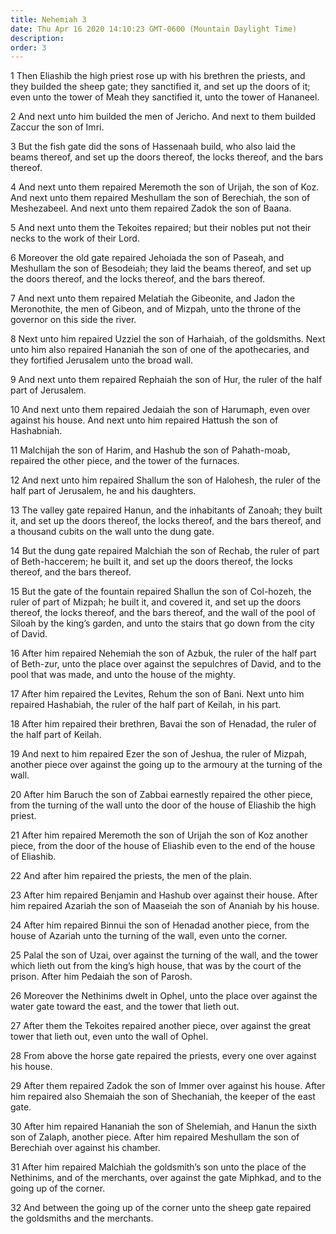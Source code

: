 ```yaml
---
title: Nehemiah 3
date: Thu Apr 16 2020 14:10:23 GMT-0600 (Mountain Daylight Time)
description: 
order: 3
---
```


<p>
  1 Then Eliashib the high priest rose up with his brethren the priests, and
  they builded the sheep gate; they sanctified it, and set up the doors of it;
  even unto the tower of Meah they sanctified it, unto the tower of Hananeel.
</p>
<p>
  2 And next unto him builded the men of Jericho. And next to them builded
  Zaccur the son of Imri.
</p>
<p>
  3 But the fish gate did the sons of Hassenaah build, who also laid the beams
  thereof, and set up the doors thereof, the locks thereof, and the bars
  thereof.
</p>
<p>
  4 And next unto them repaired Meremoth the son of Urijah, the son of Koz. And
  next unto them repaired Meshullam the son of Berechiah, the son of
  Meshezabeel. And next unto them repaired Zadok the son of Baana.
</p>
<p>
  5 And next unto them the Tekoites repaired; but their nobles put not their
  necks to the work of their Lord.
</p>
<p>
  6 Moreover the old gate repaired Jehoiada the son of Paseah, and Meshullam the
  son of Besodeiah; they laid the beams thereof, and set up the doors thereof,
  and the locks thereof, and the bars thereof.
</p>
<p>
  7 And next unto them repaired Melatiah the Gibeonite, and Jadon the
  Meronothite, the men of Gibeon, and of Mizpah, unto the throne of the governor
  on this side the river.
</p>
<p>
  8 Next unto him repaired Uzziel the son of Harhaiah, of the goldsmiths. Next
  unto him also repaired Hananiah the son of one of the apothecaries, and they
  fortified Jerusalem unto the broad wall.
</p>
<p>
  9 And next unto them repaired Rephaiah the son of Hur, the ruler of the half
  part of Jerusalem.
</p>
<p>
  10 And next unto them repaired Jedaiah the son of Harumaph, even over against
  his house. And next unto him repaired Hattush the son of Hashabniah.
</p>
<p>
  11 Malchijah the son of Harim, and Hashub the son of Pahath-moab, repaired the
  other piece, and the tower of the furnaces.
</p>
<p>
  12 And next unto him repaired Shallum the son of Halohesh, the ruler of the
  half part of Jerusalem, he and his daughters.
</p>
<p>
  13 The valley gate repaired Hanun, and the inhabitants of Zanoah; they built
  it, and set up the doors thereof, the locks thereof, and the bars thereof, and
  a thousand cubits on the wall unto the dung gate.
</p>
<p>
  14 But the dung gate repaired Malchiah the son of Rechab, the ruler of part of
  Beth-haccerem; he built it, and set up the doors thereof, the locks thereof,
  and the bars thereof.
</p>
<p>
  15 But the gate of the fountain repaired Shallun the son of Col-hozeh, the
  ruler of part of Mizpah; he built it, and covered it, and set up the doors
  thereof, the locks thereof, and the bars thereof, and the wall of the pool of
  Siloah by the king&#x2019;s garden, and unto the stairs that go down from the
  city of David.
</p>
<p>
  16 After him repaired Nehemiah the son of Azbuk, the ruler of the half part of
  Beth-zur, unto the place over against the sepulchres of David, and to the pool
  that was made, and unto the house of the mighty.
</p>
<p>
  17 After him repaired the Levites, Rehum the son of Bani. Next unto him
  repaired Hashabiah, the ruler of the half part of Keilah, in his part.
</p>
<p>
  18 After him repaired their brethren, Bavai the son of Henadad, the ruler of
  the half part of Keilah.
</p>
<p>
  19 And next to him repaired Ezer the son of Jeshua, the ruler of Mizpah,
  another piece over against the going up to the armoury at the turning of the
  wall.
</p>
<p>
  20 After him Baruch the son of Zabbai earnestly repaired the other piece, from
  the turning of the wall unto the door of the house of Eliashib the high
  priest.
</p>
<p>
  21 After him repaired Meremoth the son of Urijah the son of Koz another piece,
  from the door of the house of Eliashib even to the end of the house of
  Eliashib.
</p>
<p>22 And after him repaired the priests, the men of the plain.</p>
<p>
  23 After him repaired Benjamin and Hashub over against their house. After him
  repaired Azariah the son of Maaseiah the son of Ananiah by his house.
</p>
<p>
  24 After him repaired Binnui the son of Henadad another piece, from the house
  of Azariah unto the turning of the wall, even unto the corner.
</p>
<p>
  25 Palal the son of Uzai, over against the turning of the wall, and the tower
  which lieth out from the king&#x2019;s high house, that was by the court of
  the prison. After him Pedaiah the son of Parosh.
</p>
<p>
  26 Moreover the Nethinims dwelt in Ophel, unto the place over against the
  water gate toward the east, and the tower that lieth out.
</p>
<p>
  27 After them the Tekoites repaired another piece, over against the great
  tower that lieth out, even unto the wall of Ophel.
</p>
<p>
  28 From above the horse gate repaired the priests, every one over against his
  house.
</p>
<span></span>
<p>
  29 After them repaired Zadok the son of Immer over against his house. After
  him repaired also Shemaiah the son of Shechaniah, the keeper of the east gate.
</p>
<p>
  30 After him repaired Hananiah the son of Shelemiah, and Hanun the sixth son
  of Zalaph, another piece. After him repaired Meshullam the son of Berechiah
  over against his chamber.
</p>
<p>
  31 After him repaired Malchiah the goldsmith&#x2019;s son unto the place of
  the Nethinims, and of the merchants, over against the gate Miphkad, and to the
  going up of the corner.
</p>
<p>
  32 And between the going up of the corner unto the sheep gate repaired the
  goldsmiths and the merchants.
</p>
